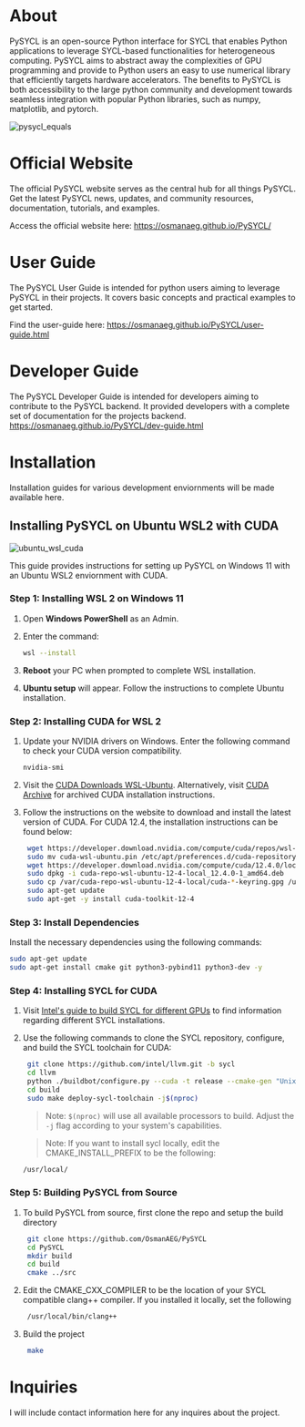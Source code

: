 # About
PySYCL is an open-source Python interface for SYCL that enables Python applications to leverage SYCL-based functionalities for heterogeneous computing. PySYCL aims to abstract away the complexities of GPU programming and provide to Python users an easy to use numerical library that efficiently targets hardware accelerators. The benefits to PySYCL is both accessibility to the large python community and development towards seamless integration with popular Python libraries, such as numpy, matplotlib, and pytorch.

![pysycl_equals](https://github.com/OsmanAEG/PySYCL/assets/79581083/ba5a297e-0941-4034-bb34-1bf97b4c7e91)

# Official Website
The official PySYCL website serves as the central hub for all things PySYCL. Get the latest PySYCL news, updates, and community resources, documentation, tutorials, and examples.

Access the official website here: https://osmanaeg.github.io/PySYCL/

# User Guide
The PySYCL User Guide is intended for python users aiming to leverage PySYCL in their projects. It covers basic concepts and practical examples to get started.

Find the user-guide here: https://osmanaeg.github.io/PySYCL/user-guide.html

# Developer Guide
The PySYCL Developer Guide is intended for developers aiming to contribute to the PySYCL backend. It provided developers with a complete set of documentation for the projects backend.
https://osmanaeg.github.io/PySYCL/dev-guide.html

# Installation
Installation guides for various development enviornments will be made available here.

## Installing PySYCL on Ubuntu WSL2 with CUDA
![ubuntu_wsl_cuda](https://github.com/OsmanAEG/PySYCL/assets/79581083/d031f799-7f77-424b-986c-720b1078b7f2)

This guide provides instructions for setting up PySYCL on Windows 11 with an Ubuntu WSL2 enviornment with CUDA. 

### Step 1: Installing WSL 2 on Windows 11

1. Open **Windows PowerShell** as an Admin.
2. Enter the command:
   ```bash
   wsl --install
   ```

3. **Reboot** your PC when prompted to complete WSL installation.
4. **Ubuntu setup** will appear. Follow the instructions to complete Ubuntu installation.

### Step 2: Installing CUDA for WSL 2

1. Update your NVIDIA drivers on Windows. Enter the following command to check your CUDA version compatibility.
   ```bash
   nvidia-smi
   ```
2. Visit the [CUDA Downloads WSL-Ubuntu](https://developer.nvidia.com/cuda-downloads?target_os=Linux&target_arch=x86_64&Distribution=WSL-Ubuntu&target_version=2.0&target_type=deb_local). Alternatively, visit [CUDA Archive](https://developer.nvidia.com/cuda-toolkit-archive) for archived CUDA installation instructions.
3. Follow the instructions on the website to download and install the latest version of CUDA. For CUDA 12.4, the installation instructions can be found below:

   ```bash
    wget https://developer.download.nvidia.com/compute/cuda/repos/wsl-ubuntu/x86_64/cuda-wsl-ubuntu.pin
    sudo mv cuda-wsl-ubuntu.pin /etc/apt/preferences.d/cuda-repository-pin-600
    wget https://developer.download.nvidia.com/compute/cuda/12.4.0/local_installers/cuda-repo-wsl-ubuntu-12-4-local_12.4.0-1_amd64.deb
    sudo dpkg -i cuda-repo-wsl-ubuntu-12-4-local_12.4.0-1_amd64.deb
    sudo cp /var/cuda-repo-wsl-ubuntu-12-4-local/cuda-*-keyring.gpg /usr/share/keyrings/
    sudo apt-get update
    sudo apt-get -y install cuda-toolkit-12-4
   ```

### Step 3: Install Dependencies

Install the necessary dependencies using the following commands:

```bash
sudo apt-get update
sudo apt-get install cmake git python3-pybind11 python3-dev -y
```

### Step 4: Installing SYCL for CUDA

1. Visit [Intel's guide to build SYCL for different GPUs](https://www.intel.com/content/www/us/en/developer/articles/technical/compiling-sycl-with-different-gpus.html) to find information regarding different SYCL installations.
2. Use the following commands to clone the SYCL repository, configure, and build the SYCL toolchain for CUDA:

   ```bash
    git clone https://github.com/intel/llvm.git -b sycl
    cd llvm
    python ./buildbot/configure.py --cuda -t release --cmake-gen "Unix Makefiles"
    cd build
    sudo make deploy-sycl-toolchain -j$(nproc)
   ```

   > Note: `$(nproc)` will use all available processors to build. Adjust the `-j` flag according to your system's capabilities.

   > Note: If you want to install sycl locally, edit the CMAKE_INSTALL_PREFIX to be the following:

   ```bash
   /usr/local/
   ```

### Step 5: Building PySYCL from Source

1. To build PySYCL from source, first clone the repo and setup the build directory
   ```bash
    git clone https://github.com/OsmanAEG/PySYCL
    cd PySYCL
    mkdir build
    cd build
    cmake ../src
   ```
2. Edit the CMAKE_CXX_COMPILER to be the location of your SYCL compatible clang++ compiler. If you installed it locally, set the following
   ```bash
    /usr/local/bin/clang++
   ```
3. Build the project
   ```bash
    make
   ```

# Inquiries
I will include contact information here for any inquires about the project.
